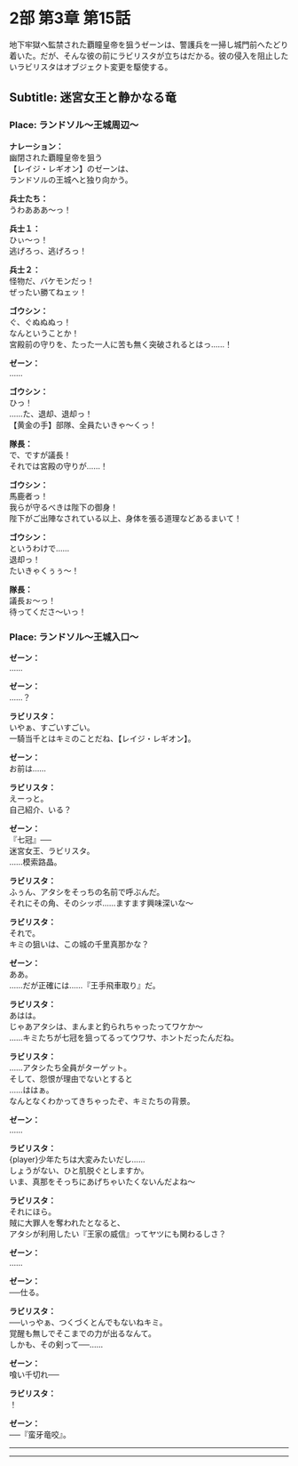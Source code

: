 # 2部 第3章 第15話
地下牢獄へ監禁された覇瞳皇帝を狙うゼーンは、警護兵を一掃し城門前へたどり着いた。だが、そんな彼の前にラビリスタが立ちはだかる。彼の侵入を阻止したいラビリスタはオブジェクト変更を駆使する。
  
## Subtitle: 迷宮女王と静かなる竜
  
### Place: ランドソル～王城周辺～
  
**ナレーション：**  
幽閉された覇瞳皇帝を狙う  
【レイジ・レギオン】のゼーンは、  
ランドソルの王城へと独り向かう。  
  
**兵士たち：**  
うわあああ～っ！  
  
**兵士１：**  
ひぃ～っ！  
逃げろっ、逃げろっ！  
  
**兵士２：**  
怪物だ、バケモンだっ！  
ぜったい勝てねェッ！  
  
**ゴウシン：**  
ぐ、ぐぬぬぬっ！  
なんということか！  
宮殿前の守りを、たった一人に苦も無く突破されるとはっ……！  
  
**ゼーン：**  
……  
  
**ゴウシン：**  
ひっ！  
……た、退却、退却っ！  
【黄金の手】部隊、全員たいきゃ～くっ！  
  
**隊長：**  
で、ですが議長！  
それでは宮殿の守りが……！  
  
**ゴウシン：**  
馬鹿者っ！  
我らが守るべきは陛下の御身！  
陛下がご出陣なされている以上、身体を張る道理などあるまいて！  
  
**ゴウシン：**  
というわけで……  
退却っ！  
たいきゃくぅぅ～！  
  
**隊長：**  
議長ぉ～っ！  
待ってくださ～いっ！  
  
### Place: ランドソル～王城入口～
  
**ゼーン：**  
……  
  
**ゼーン：**  
……？  
  
**ラビリスタ：**  
いやぁ、すごいすごい。  
一騎当千とはキミのことだね、【レイジ・レギオン】。  
  
**ゼーン：**  
お前は……  
  
**ラビリスタ：**  
えーっと。  
自己紹介、いる？  
  
**ゼーン：**  
『七冠』──  
迷宮女王、ラビリスタ。  
……模索路晶。  
  
**ラビリスタ：**  
ふぅん、アタシをそっちの名前で呼ぶんだ。  
それにその角、そのシッポ……ますます興味深いな～  
  
**ラビリスタ：**  
それで。  
キミの狙いは、この城の千里真那かな？  
  
**ゼーン：**  
ああ。  
……だが正確には……『王手飛車取り』だ。  
  
**ラビリスタ：**  
あはは。  
じゃあアタシは、まんまと釣られちゃったってワケか～  
……キミたちが七冠を狙ってるってウワサ、ホントだったんだね。  
  
**ラビリスタ：**  
……アタシたち全員がターゲット。  
そして、怨恨が理由でないとすると  
……ははぁ。  
なんとなくわかってきちゃったぞ、キミたちの背景。  
  
**ゼーン：**  
……  
  
**ラビリスタ：**  
{player}少年たちは大変みたいだし……  
しょうがない、ひと肌脱ぐとしますか。  
いま、真那をそっちにあげちゃいたくないんだよね～  
  
**ラビリスタ：**  
それにほら。  
賊に大罪人を奪われたとなると、  
アタシが利用したい『王家の威信』ってヤツにも関わるしさ？  
  
**ゼーン：**  
……  
  
**ゼーン：**  
──仕る。  
  
**ラビリスタ：**  
──いっやぁ、つくづくとんでもないねキミ。  
覚醒も無しでそこまでの力が出るなんて。  
しかも、その剣って──……  
  
**ゼーン：**  
喰い千切れ──  
  
**ラビリスタ：**  
！  
  
**ゼーン：**  
──『蛮牙竜咬』。  
  

---  
  

---  
